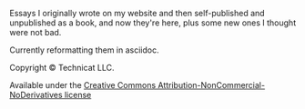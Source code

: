 Essays I originally wrote on my website and then self-published and unpublished as a book, and now they're here, plus some new ones I thought were not bad.

Currently reformatting them in asciidoc.

Copyright &copy; Technicat LLC.

Available under the [Creative Commons Attribution-NonCommercial-NoDerivatives license](https://creativecommons.org/licenses/by-nc-nd/4.0/)



